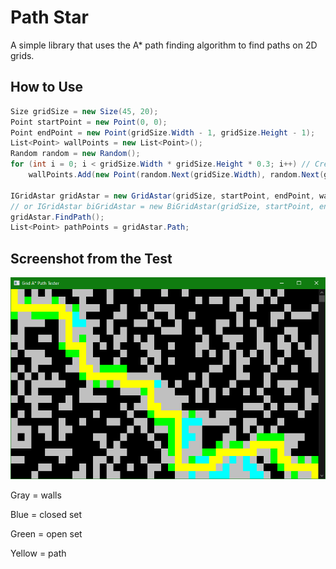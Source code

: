 # Path Star

A simple library that uses the A* path finding algorithm to find paths on 2D grids.

## How to Use

```cs
Size gridSize = new Size(45, 20);
Point startPoint = new Point(0, 0);
Point endPoint = new Point(gridSize.Width - 1, gridSize.Height - 1);
List<Point> wallPoints = new List<Point>();
Random random = new Random();
for (int i = 0; i < gridSize.Width * gridSize.Height * 0.3; i++) // Create random walls points.
    wallPoints.Add(new Point(random.Next(gridSize.Width), random.Next(gridSize.Height)));

IGridAstar gridAstar = new GridAstar(gridSize, startPoint, endPoint, wallPoints);
// or IGridAstar biGridAstar = new BiGridAstar(gridSize, startPoint, endPoint, wallPoints);
gridAstar.FindPath();
List<Point> pathPoints = gridAstar.Path;
```

## Screenshot from the Test

![Screenshot](media/screenshot.png)

Gray = walls

Blue = closed set

Green = open set

Yellow = path
